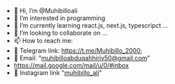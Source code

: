 - 👋 Hi, I’m @Muhibilloali
- 👀 I’m interested in programming
- 🌱 I’m currently learning react.js, next.js, typescripct ...
- 💞️ I’m looking to collaborate on ...
- 📫 How to reach me:
- 🚀 Telegram link: https://t.me/Muhibillo_2000;
- 📨 Email: "muhibilloabduqahhiriv50@gmail.com"
- https://mail.google.com/mail/u/0/#inbox
- 📸 Instagram link "[muhibillo_ali](https://www.instagram.com/muhibillo_ali/)"


<!---
Muhibilloali/Muhibilloali is a ✨ special ✨ repository because its `README.md` (this file) appears on your GitHub profile.
You can click the Preview link to take a look at your changes.
--->
